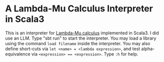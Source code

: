 # A Lambda-Mu Calculus Interpreter in Scala3

This is an interpreter for [Lambda-Mu calculus][1] implemented in Scala3. I did use an LLM. Type "sbt run" to start the interpreter. You may load a library using the command `load filename` inside the interpreter. You may also define short-cuts via `let <name> = <lambda expression>`, and test alpha-equivalence via `<expression> == <expression>`. Type `:h` for help. 

[1]: https://en.wikipedia.org/wiki/Lambda-mu_calculus
